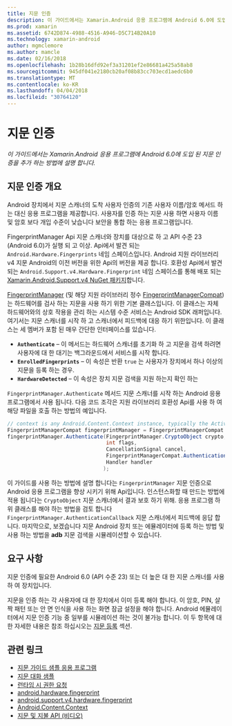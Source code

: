 ```yaml
---
title: 지문 인증
description: 이 가이드에서는 Xamarin.Android 응용 프로그램에 Android 6.0에 도입 된 지문 인증을 추가 하는 방법에 설명 합니다.
ms.prod: xamarin
ms.assetid: 6742D874-4988-4516-A946-D5C714B20A10
ms.technology: xamarin-android
author: mgmclemore
ms.author: mamcle
ms.date: 02/16/2018
ms.openlocfilehash: 1b28b16dfd92ef3a31201ef2e86681a425a58ab8
ms.sourcegitcommit: 945df041e2180cb20af08b83cc703ecd1aedc6b0
ms.translationtype: MT
ms.contentlocale: ko-KR
ms.lasthandoff: 04/04/2018
ms.locfileid: "30764120"
---
```

# <a name="fingerprint-authentication"></a>지문 인증

_이 가이드에서는 Xamarin.Android 응용 프로그램에 Android 6.0에 도입 된 지문 인증을 추가 하는 방법에 설명 합니다._


## <a name="fingerprint-authentication-overview"></a>지문 인증 개요

Android 장치에서 지문 스캐너의 도착 사용자 인증의 기존 사용자 이름/암호 메서드 하는 대신 응용 프로그램을 제공합니다. 사용자를 인증 하는 지문 사용 하면 사용자 이름 및 암호 보다 개입 수준이 낮습니다 보안을 통합 하는 응용 프로그램입니다.

FingerprintManager Api 지문 스캐너와 장치를 대상으로 하 고 API 수준 23 (Android 6.0)가 실행 되 고 이상. Api에서 발견 되는 `Android.Hardware.Fingerprints` 네임 스페이스입니다. Android 지원 라이브러리 v4 지문 Android의 이전 버전을 위한 Api의 버전을 제공 합니다. 호환성 Api에서 발견 되는 `Android.Support.v4.Hardware.Fingerprint` 네임 스페이스를 통해 배포 되는 [Xamarin.Android.Support.v4 NuGet 패키지](https://www.nuget.org/packages/Xamarin.Android.Support.v4/)합니다.

[FingerprintManager](http://developer.android.com/reference/android/hardware/fingerprint/FingerprintManager.html) (및 해당 지원 라이브러리 정수 [FingerprintManagerCompat](http://developer.android.com/reference/android/support/v4/hardware/fingerprint/FingerprintManagerCompat.html))는 하드웨어를 검사 하는 지문을 사용 하기 위한 기본 클래스입니다. 이 클래스는 자체 하드웨어와의 상호 작용을 관리 하는 시스템 수준 서비스는 Android SDK 래퍼입니다. 여기서는 지문 스캐너를 시작 하 고 스캐너에서 피드백에 대응 하기 위한입니다. 이 클래스는 세 멤버가 포함 된 매우 간단한 인터페이스를 있습니다.

* **`Authenticate`** &ndash; 이 메서드는 하드웨어 스캐너를 초기화 하 고 지문을 검색 하려면 사용자에 대 한 대기는 백그라운드에서 서비스를 시작 합니다.
* **`EnrolledFingerprints`** &ndash; 이 속성은 반환 `true` 는 사용자가 장치에서 하나 이상의 지문을 등록 하는 경우.
* **`HardwareDetected`** &ndash; 이 속성은 장치 지문 검색을 지원 하는지 확인 하는

`FingerprintManager.Authenticate` 메서드 지문 스캐너를 시작 하는 Android 응용 프로그램에서 사용 됩니다. 다음 코드 조각은 지원 라이브러리 호환성 Api를 사용 하 여 해당 파일을 호출 하는 방법의 예입니다.

```csharp
// context is any Android.Content.Context instance, typically the Activity 
FingerprintManagerCompat fingerprintManager = FingerprintManagerCompat.From(context);
fingerprintManager.Authenticate(FingerprintManager.CryptoObject crypto,
                                int flags,
                                CancellationSignal cancel,
                                FingerprintManagerCompat.AuthenticationCallback callback,
                                Handler handler
                               );
```

이 가이드를 사용 하는 방법에 설명 합니다는 `FingerprintManager` 지문 인증으로 Android 응용 프로그램을 향상 시키기 위해 Api입니다. 인스턴스화할 때 만드는 방법에 적용 됩니다는 `CryptoObject` 지문 스캐너에서 결과 보호 하기 위해. 응용 프로그램 하위 클래스를 해야 하는 방법을 검토 합니다 `FingerprintManager.AuthenticationCallback` 지문 스캐너에서 피드백에 응답 합니다. 마지막으로, 보겠습니다 지문 Android 장치 또는 에뮬레이터에 등록 하는 방법 및 사용 하는 방법을 **adb** 지문 검색을 시뮬레이션할 수 있습니다.

## <a name="requirements"></a>요구 사항

지문 인증에 필요한 Android 6.0 (API 수준 23) 또는 더 높은 대 한 지문 스캐너를 사용 하 여 장치입니다. 

지문을 인증 하는 각 사용자에 대 한 장치에서 이미 등록 해야 합니다. 이 암호, PIN, 살짝 패턴 또는 안 면 인식을 사용 하는 화면 잠금 설정을 해야 합니다. Android 에뮬레이터에서 지문 인증 기능 중 일부를 시뮬레이션 하는 것이 불가능 합니다.  이 두 항목에 대 한 자세한 내용은 참조 하십시오는 [지문 등록](enrolling-fingerprint.md) 섹션. 






## <a name="related-links"></a>관련 링크

- [지문 가이드 샘플 응용 프로그램](https://developer.xamarin.com/samples/monodroid/FingerprintGuide/)
- [지문 대화 샘플](https://developer.xamarin.com/samples/monodroid/android-m/FingerprintDialog/)
- [런타임 시 권한 요청](http://developer.android.com/training/permissions/requesting.html)
- [android.hardware.fingerprint](http://developer.android.com/reference/android/hardware/fingerprint/package-summary.html)
- [android.support.v4.hardware.fingerprint](http://developer.android.com/reference/android/support/v4/hardware/fingerprint/package-summary.html)
- [Android.Content.Context](https://developer.xamarin.com/api/type/Android.Content.Context/)
- [지문 및 지불 API (비디오)](https://youtu.be/VOn7VrTRlA4)
